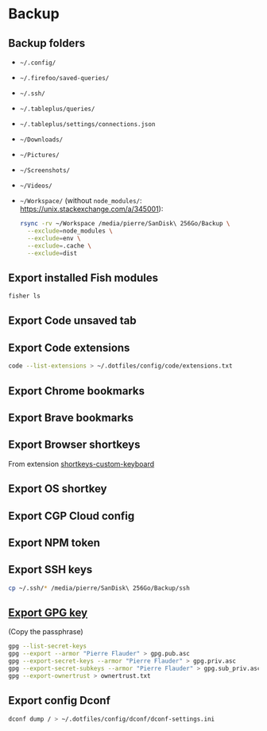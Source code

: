 # Backup

## Backup folders

- `~/.config/`
- `~/.firefoo/saved-queries/`
- `~/.ssh/`
- `~/.tableplus/queries/`
- `~/.tableplus/settings/connections.json`
- `~/Downloads/`
- `~/Pictures/`
- `~/Screenshots/`
- `~/Videos/`
- `~/Workspace/` (without `node_modules/`: https://unix.stackexchange.com/a/345001):

  ```sh
  rsync -rv ~/Workspace /media/pierre/SanDisk\ 256Go/Backup \
    --exclude=node_modules \
    --exclude=env \
    --exclude=.cache \
    --exclude=dist
  ```

## Export installed Fish modules

```sh
fisher ls
```

## Export Code unsaved tab

## Export Code extensions

```sh
code --list-extensions > ~/.dotfiles/config/code/extensions.txt
```

## Export Chrome bookmarks

## Export Brave bookmarks

## Export Browser shortkeys

From extension [shortkeys-custom-keyboard](https://chrome.google.com/webstore/detail/shortkeys-custom-keyboard/logpjaacgmcbpdkdchjiaagddngobkck/reviews?hl=en-US&gl=US)

## Export OS shortkey

## Export CGP Cloud config

## Export NPM token

## Export SSH keys

```sh
cp ~/.ssh/* /media/pierre/SanDisk\ 256Go/Backup/ssh
```

## [Export GPG key](https://serverfault.com/a/1040984)

(Copy the passphrase)

```sh
gpg --list-secret-keys
gpg --export --armor "Pierre Flauder" > gpg.pub.asc
gpg --export-secret-keys --armor "Pierre Flauder" > gpg.priv.asc
gpg --export-secret-subkeys --armor "Pierre Flauder" > gpg.sub_priv.asc
gpg --export-ownertrust > ownertrust.txt
```

## Export config Dconf

```sh
dconf dump / > ~/.dotfiles/config/dconf/dconf-settings.ini
```

